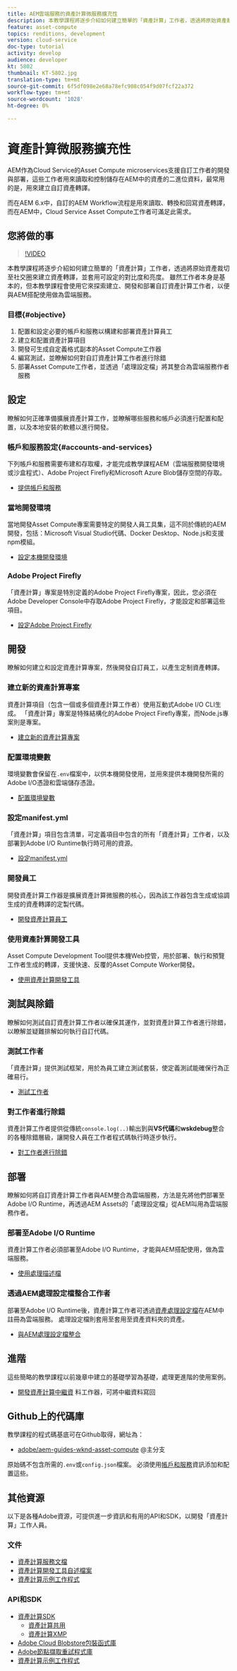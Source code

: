 ```yaml
---
title: AEM雲端服務的資產計算微服務擴充性
description: 本教學課程將逐步介紹如何建立簡單的「資產計算」工作者，透過將原始資產裁切至社交圈來建立資產轉譯，並套用可設定的對比度和亮度。 雖然工作者本身是基本的，但本教學課程會使用它來探索建立、開發和部署自訂資產計算工作者，以便與AEM搭配使用做為雲端服務。
feature: asset-compute
topics: renditions, development
version: cloud-service
doc-type: tutorial
activity: develop
audience: developer
kt: 5802
thumbnail: KT-5802.jpg
translation-type: tm+mt
source-git-commit: 6f5df098e2e68a78efc908c054f9d07fcf22a372
workflow-type: tm+mt
source-wordcount: '1028'
ht-degree: 0%

---
```



# 資產計算微服務擴充性

AEM作為Cloud Service的Asset Compute microservices支援自訂工作者的開發與部署，這些工作者用來讀取和控制儲存在AEM中的資產的二進位資料，最常用的是，用來建立自訂資產轉譯。

而在AEM 6.x中，自訂的AEM Workflow流程是用來讀取、轉換和回寫資產轉譯，而在AEM中，Cloud Service Asset Compute工作者可滿足此需求。

## 您將做的事

>[!VIDEO](https://video.tv.adobe.com/v/40965?quality=12&learn=on)

本教學課程將逐步介紹如何建立簡單的「資產計算」工作者，透過將原始資產裁切至社交圈來建立資產轉譯，並套用可設定的對比度和亮度。 雖然工作者本身是基本的，但本教學課程會使用它來探索建立、開發和部署自訂資產計算工作者，以便與AEM搭配使用做為雲端服務。

### 目標{#objective}

1. 配置和設定必要的帳戶和服務以構建和部署資產計算員工
1. 建立和配置資產計算項目
1. 開發可生成自定義格式副本的Asset Compute工作器
1. 編寫測試，並瞭解如何對自訂資產計算工作者進行除錯
1. 部署Asset Compute工作者，並透過「處理設定檔」將其整合為雲端服務作者服務

## 設定

瞭解如何正確準備擴展資產計算工作，並瞭解哪些服務和帳戶必須進行配置和配置，以及本地安裝的軟體以進行開發。

### 帳戶和服務設定{#accounts-and-services}

下列帳戶和服務需要布建和存取權，才能完成教學課程AEM（雲端服務開發環境或沙盒程式）、Adobe Project Firefly和Microsoft Azure Blob儲存空間的存取。

+ [提供帳戶和服務](./set-up/accounts-and-services.md)

### 當地開發環境

當地開發Asset Compute專案需要特定的開發人員工具集，這不同於傳統的AEM開發，包括：Microsoft Visual Studio代碼、Docker Desktop、Node.js和支援npm模組。

+ [設定本機開發環境](./set-up/development-environment.md)

### Adobe Project Firefly

「資產計算」專案是特別定義的Adobe Project Firefly專案，因此，您必須在Adobe Developer Console中存取Adobe Project Firefly，才能設定和部署這些項目。

+ [設定Adobe Project Firefly](./set-up/firefly.md)

## 開發

瞭解如何建立和設定資產計算專案，然後開發自訂員工，以產生定制資產轉譯。

### 建立新的資產計算專案

資產計算項目（包含一個或多個資產計算工作者）使用互動式Adobe I/O CLI生成。 「資產計算」專案是特殊結構化的Adobe Project Firefly專案，而Node.js專案則是專案。

+ [建立新的資產計算專案](./develop/project.md)

### 配置環境變數

環境變數會保留在`.env`檔案中，以供本機開發使用，並用來提供本機開發所需的Adobe I/O憑證和雲端儲存憑證。

+ [配置環境變數](./develop/environment-variables.md)

### 設定manifest.yml

「資產計算」項目包含清單，可定義項目中包含的所有「資產計算」工作者，以及部署到Adobe I/O Runtime執行時可用的資源。

+ [設定manifest.yml](./develop/manifest.md)

### 開發員工

開發資產計算工作器是擴展資產計算微服務的核心，因為該工作器包含生成或協調生成的資產轉譯的定製代碼。

+ [開發資產計算員工](./develop/worker.md)

### 使用資產計算開發工具

Asset Compute Development Tool提供本機Web控管，用於部署、執行和預覽工作者生成的轉譯，支援快速、反覆的Asset Compute Worker開發。

+ [使用資產計算開發工具](./develop/development-tool.md)

## 測試與除錯

瞭解如何測試自訂資產計算工作者以確保其運作，並對資產計算工作者進行除錯，以瞭解並疑難排解如何執行自訂代碼。

### 測試工作者

「資產計算」提供測試框架，用於為員工建立測試套裝，使定義測試能確保行為正確易行。

+ [測試工作者](./test-debug/test.md)

### 對工作者進行除錯

資產計算工作者提供從傳統`console.log(..)`輸出到與&#x200B;__VS代碼__&#x200B;和&#x200B;__wskdebug__&#x200B;整合的各種除錯層級，讓開發人員在工作者程式碼執行時逐步執行。

+ [對工作者進行除錯](./test-debug/debug.md)

## 部署

瞭解如何將自訂資產計算工作者與AEM整合為雲端服務，方法是先將他們部署至Adobe I/O Runtime，再透過AEM Assets的「處理設定檔」從AEM叫用為雲端服務作者。

### 部署至Adobe I/O Runtime

資產計算工作者必須部署至Adobe I/O Runtime，才能與AEM搭配使用，做為雲端服務。

+ [使用處理描述檔](./deploy/runtime.md)

### 透過AEM處理設定檔整合工作者

部署至Adobe I/O Runtime後，資產計算工作者可透過[資產處理設定檔](../../assets/configuring/processing-profiles.md)在AEM中註冊為雲端服務。 處理設定檔則套用至套用至資產資料夾的資產。

+ [與AEM處理設定檔整合](./deploy/processing-profiles.md)

## 進階

這些簡略的教學課程以前幾章中建立的基礎學習為基礎，處理更進階的使用案例。

+ [開發資產計算中繼資](./advanced/metadata.md) 料工作器，可將中繼資料寫回

## Github上的代碼庫

教學課程的程式碼基底可在Github取得，網址為：

+ [adobe/aem-guides-wknd-asset-compute](https://github.com/adobe/aem-guides-wknd-asset-compute) @主分支

原始碼不包含所需的`.env`或`config.json`檔案。 必須使用[帳戶和服務](#accounts-and-services)資訊添加和配置這些。

## 其他資源

以下是各種Adobe資源，可提供進一步資訊和有用的API和SDK，以開發「資產計算」工作人員。

### 文件

+ [資產計算服務文檔](https://docs.adobe.com/content/help/en/asset-compute/using/extend/understand-extensibility.html)
+ [資產計算開發工具自述檔案](https://github.com/adobe/asset-compute-devtool)
+ [資產計算示例工作程式](https://github.com/adobe/asset-compute-example-workers)

### API和SDK

+ [資產計算SDK](https://github.com/adobe/asset-compute-sdk)
   + [資產計算共用](https://github.com/adobe/asset-compute-commons)
   + [資產計算XMP](https://github.com/adobe/asset-compute-xmp#readme)
+ [Adobe Cloud Blobstore包裝函式庫](https://github.com/adobe/node-cloud-blobstore-wrapper)
+ [Adobe節點擷取重試程式庫](https://github.com/adobe/node-fetch-retry)
+ [資產計算示例工作程式](https://github.com/adobe/asset-compute-example-workers)
